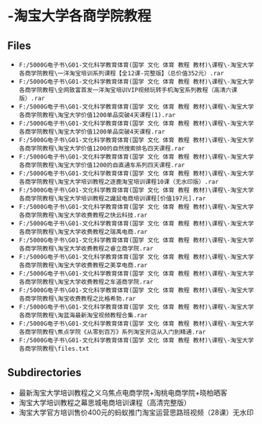 # -淘宝大学各商学院教程

## Files

- `F:/5000G电子书\G01-文化科学教育体育(国学 文化 体育 教程 教材)\课程\-淘宝大学各商学院教程\一洋淘宝培训系列课程【全12课-完整版】（总价值352元）.rar`
- `F:/5000G电子书\G01-文化科学教育体育(国学 文化 体育 教程 教材)\课程\-淘宝大学各商学院教程\全网致富首发一洋淘宝培训VIP视频玩转手机淘宝系列教程（高清六课版）.rar`
- `F:/5000G电子书\G01-文化科学教育体育(国学 文化 体育 教程 教材)\课程\-淘宝大学各商学院教程\淘宝大学价值1200单品突破4天课程(1).rar`
- `F:/5000G电子书\G01-文化科学教育体育(国学 文化 体育 教程 教材)\课程\-淘宝大学各商学院教程\淘宝大学价值1200单品突破4天课程.rar`
- `F:/5000G电子书\G01-文化科学教育体育(国学 文化 体育 教程 教材)\课程\-淘宝大学各商学院教程\淘宝大学价值1200的自然搜索排名四天课程.rar`
- `F:/5000G电子书\G01-文化科学教育体育(国学 文化 体育 教程 教材)\课程\-淘宝大学各商学院教程\淘宝大学价值1200的自直通车系列四天课程.rar`
- `F:/5000G电子书\G01-文化科学教育体育(国学 文化 体育 教程 教材)\课程\-淘宝大学各商学院教程\淘宝大学培训教程之逐鹿淘宝培训课程10课（无水印版）.rar`
- `F:/5000G电子书\G01-文化科学教育体育(国学 文化 体育 教程 教材)\课程\-淘宝大学各商学院教程\淘宝大学培训教程之鼹鼠电商培训课程[价值197元].rar`
- `F:/5000G电子书\G01-文化科学教育体育(国学 文化 体育 教程 教材)\课程\-淘宝大学各商学院教程\淘宝大学收费教程之快云科技.rar`
- `F:/5000G电子书\G01-文化科学教育体育(国学 文化 体育 教程 教材)\课程\-淘宝大学各商学院教程\淘宝大学收费教程之瑞禹电商.rar`
- `F:/5000G电子书\G01-文化科学教育体育(国学 文化 体育 教程 教材)\课程\-淘宝大学各商学院教程\淘宝大学收费教程之睿立商学院.rar`
- `F:/5000G电子书\G01-文化科学教育体育(国学 文化 体育 教程 教材)\课程\-淘宝大学各商学院教程\淘宝大学收费教程之美享电商.rar`
- `F:/5000G电子书\G01-文化科学教育体育(国学 文化 体育 教程 教材)\课程\-淘宝大学各商学院教程\淘宝大学收费教程之车道商学院.rar`
- `F:/5000G电子书\G01-文化科学教育体育(国学 文化 体育 教程 教材)\课程\-淘宝大学各商学院教程\淘宝收费教程之比格希勃.rar`
- `F:/5000G电子书\G01-文化科学教育体育(国学 文化 体育 教程 教材)\课程\-淘宝大学各商学院教程\淘蓝海最新淘宝视频教程合集.rar`
- `F:/5000G电子书\G01-文化科学教育体育(国学 文化 体育 教程 教材)\课程\-淘宝大学各商学院教程\焦点学院《从零到百万》系列淘宝开店从入门到精通.rar`
- `F:/5000G电子书\G01-文化科学教育体育(国学 文化 体育 教程 教材)\课程\-淘宝大学各商学院教程\files.txt`

## Subdirectories

- 最新淘宝大学培训教程之义乌焦点电商学院+淘桃电商学院+晓柏晒客
- 淘宝大学培训教程之幕思城电商培训课程（高清完整版）
- 淘宝大学官方培训售价400元的蚂蚁推门淘宝运营思路班视频（28课）无水印
